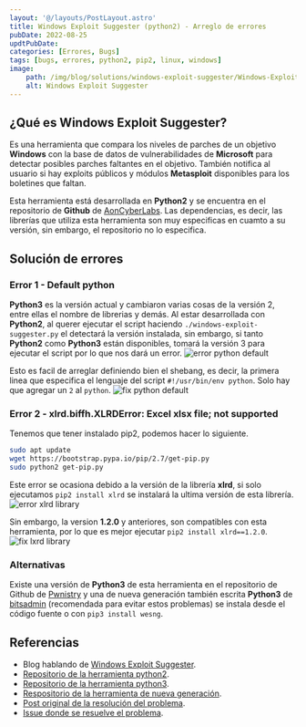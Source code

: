 ```yaml
---
layout: '@/layouts/PostLayout.astro'
title: Windows Exploit Suggester (python2) - Arreglo de errores
pubDate: 2022-08-25
updtPubDate:
categories: [Errores, Bugs]
tags: [bugs, errores, python2, pip2, linux, windows]
image:
    path: /img/blog/solutions/windows-exploit-suggester/Windows-Exploit-Suggester.webp
    alt: Windows Exploit Suggester
---
```


## ¿Qué es Windows Exploit Suggester?

Es una herramienta que compara los niveles de parches de un objetivo **Windows** con la base de datos de vulnerabilidades de **Microsoft** para detectar posibles parches faltantes en el objetivo. También notifica al usuario si hay exploits públicos y módulos **Metasploit** disponibles para los boletines que faltan.

Esta herramienta está desarrollada en **Python2** y se encuentra en el repositorio de **Github** de [AonCyberLabs](https://github.com/AonCyberLabs/Windows-Exploit-Suggester). Las dependencias, es decir, las librerías que utiliza esta herramienta son muy especificas en cuamto a su versión, sin embargo, el repositorio no lo especifica.

## Solución de errores

### Error 1 - Default python

**Python3** es la versión actual y cambiaron varias cosas de la versión 2, entre ellas el nombre de librerias y demás. Al estar desarrollada con **Python2**, al querer ejecutar el script haciendo `./windows-exploit-suggester.py` el detectará la versión instalada, sin embargo, si tanto **Python2** como **Python3** están disponibles, tomará la versión 3 para ejecutar el script por lo que nos dará un error.
![error python default](/img/blog/solutions/windows-exploit-suggester/error-1.webp)

Esto es facil de arreglar definiendo bien el shebang, es decir, la primera linea que especifica el lenguaje del script `#!/usr/bin/env python`. Solo hay que agregar un `2` al `python`.
![fix python default](/img/blog/solutions/windows-exploit-suggester/fix-1.webp)

### Error 2 - xlrd.biffh.XLRDError: Excel xlsx file; not supported

Tenemos que tener instalado pip2, podemos hacer lo siguiente.

```bash
sudo apt update
wget https://bootstrap.pypa.io/pip/2.7/get-pip.py
sudo python2 get-pip.py
```

Este error se ocasiona debido a la versión de la librería **xlrd**, si solo ejecutamos `pip2 install xlrd` se instalará la ultima versión de esta librería.
![error xlrd library](/img/blog/solutions/windows-exploit-suggester/error-2.webp)

Sin embargo, la version **1.2.0** y anteriores, son compatibles con esta herramienta, por lo que es mejor ejecutar `pip2 install xlrd==1.2.0`.
![fix lxrd library](/img/blog/solutions/windows-exploit-suggester/fix-2.webp)

### Alternativas

Existe una versión de **Python3** de esta herramienta en el repositorio de Github de [Pwnistry](https://github.com/Pwnistry/Windows-Exploit-Suggester-python3) y una de nueva generación también escrita **Python3** de [bitsadmin](https://github.com/bitsadmin/wesng) (recomendada para evitar estos problemas) se instala desde el código fuente o con `pip3 install wesng`.

## Referencias

* Blog hablando de [Windows Exploit Suggester](https://blog.gdssecurity.com/labs/2014/7/11/introducing-windows-exploit-suggester.html).
* [Repositorio de la herramienta python2](https://github.com/AonCyberLabs/Windows-Exploit-Suggester).
* [Repositorio de la herramienta python3](https://github.com/Pwnistry/Windows-Exploit-Suggester-python3).
* [Respositorio de la herramienta de nueva generación](https://github.com/bitsadmin/wesng).
* [Post original de la resolución del problema](https://stackoverflow.com/questions/65254535/xlrd-biffh-xlrderror-excel-xlsx-file-not-supported).
* [Issue donde se resuelve el problema](https://github.com/AonCyberLabs/Windows-Exploit-Suggester/issues/50).
